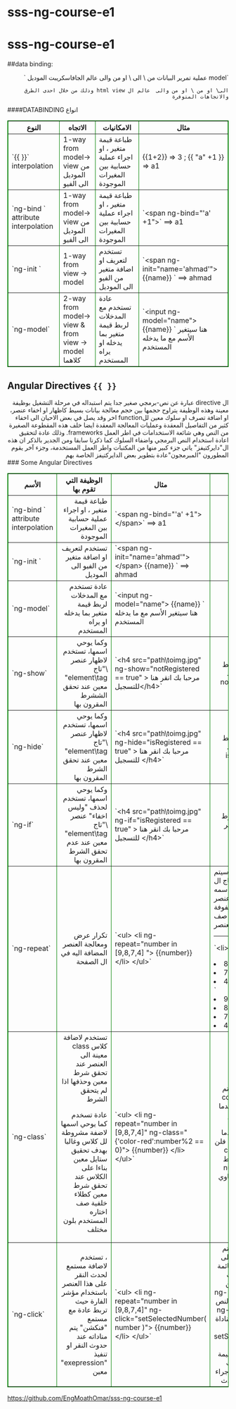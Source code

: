 # sss-ng-course-e1
# sss-ng-course-e1

##data binding: 

<div dir="rtl">
 `model عملية تمرير البيانات من  \ الى \ او من والى عالم الجافاسكريبت الموديل `
 
 `الى\ او من \ او من والى  عالم ال html view وذلك من خلال احدى الطرق والاتجاهات المتوفرة `
   
</div>
 ####DATABINDING انواع 
 
<table style="border:1px solid green" border="1"> 
<thead>
<tr>
<th>النوع</th>
<th> الاتجاه </th>
<th> الامكانيات </th>
<th> مثال </th>
</tr>
</thead>
<tbody>
<tr>
<td> `{{ }}`  interpolation</td>
<td> 1-way from  model-> view من الموديل الى الفيو</td>
<td> طباعة قيمة متغير ، او اجراء عملية حسابية بين المغيرات الموجودة</td>
<td> {{1+2}} => 3 ; {{ "a" +1 }} => a1
</tr>

<tr>
<td> `ng-bind ` attribute interpolation</td>
<td> 1-way from model-> view من الموديل الى الفيو</td>
<td> طباعة قيمة متغير ، او اجراء عملية حسابية بين المغيرات الموجودة</td>
<td> `&lt;span ng-bind="'a' +1"></span>` ==> a1
</tr>

<tr>
<td> `ng-init ` </td>
<td> 1-way from view -> model </td>
<td> تستخدم لتعريف او اضافة متغير من الفيو الى الموديل </td>
<td> `&lt;span ng-init="name='ahmad'"> </span> {{name}} ` ==> ahmad 
</tr>

<tr>
<td> `ng-model` </td>
<td> 2-way from model-> view & from view -> model كلاهما</td>
<td> عادة تستخدم مع المدخلات لربط قيمة متغير بما يدخله او يراه المستخدم</td>
<td> `&lt;input ng-model="name"> {{name}} `  هنا سيتغير الأسم مع ما يدخله المستخدم</td>
</tr>



</tbody>
</table> 

## Angular Directives `{{ }}`
<div dir="rtl">
ال directive عبارة عن نص-برمجي صغير جدا يتم استبداله في مرحلة التشغيل بوظيفة 
معينة وهذه الوظيفة يتراوح حجمها بين حجم معالجة بيانات بسيط كاظهار او اخفاء 
عنصر، او اضافة تصرف او سلوك معين للfunction اخر 
وقد يصل في بعض الاحيان الى اخفاء كثير من التفاصيل المعقدة 
 وعمليات المعالجة المعقدة ايضا  خلف هذه المقطوعة الصغيرة من النص
 وهي شائعة الاستخدامات في اطر العمل 
 frameworks. وذلك عادة لتحقيق اعادة استخدام النص البرمجي واضفاء السلوك كما ذكرنا سابقا
 ومن الجدير بالذكر ان هذه ال"دايركتيفز" ياتي جزء كبير منها من المكتبات واطر العمل المستخدمة، وجزء آخر 
 يقوم المطورون  "المبرمجون"عادة  بتطوير بعض الدايركتيفز الخاصة بهم 
  </div>
 ### Some Angular Directives 
   
<table style="border:1px solid green" border="1"> 
<thead>
<tr>
<th>الأسم </th>
<th> الوظيفة التي تقوم بها  </th>
<th> مثال </th>
<th> تفاصيل </th>
</tr>
</thead>
<tbody>
<tr>
<td> `ng-bind ` attribute interpolation</td>
<td dir="rtl"> طباعة قيمة متغير ، او اجراء عملية حسابية بين المغيرات الموجودة</td>
<td> `&lt;span ng-bind="'a' +1">&lt;/span>` ==> a1 </td>
<td> </td>
</tr>

<tr>
<td> `ng-init ` </td>
<td dir="rtl"> تستخدم لتعريف او اضافة متغير من الفيو الى الموديل </td>
<td> `&lt;span ng-init="name='ahmad'"> &lt;/span> {{name}} ` ==> ahmad </td>
<td> </td>
</tr>

<tr>
<td> `ng-model` </td>
<td dir="rtl"> عادة تستخدم مع المدخلات لربط قيمة متغير بما يدخله او يراه المستخدم</td>
<td> `&lt;input ng-model="name"> {{name}} `  هنا سيتغير الأسم مع ما يدخله المستخدم</td>
<td> </td>
</tr>

<tr>
<td> `ng-show` </td>
<td dir="rtl"> وكما يوحي اسمها، تستخدم لاظهار عنصر \"تاج element\tag" معين عند تحقق الششرط المقرون بها</td>
<td>    
`&lt;h4 src="path\toimg.jpg" ng-show="notRegistered == true" > مرحبا بك انقر هنا للتسجيل&lt;/h4>`
</td>
<td dir="rtl"> هنا ستظهر  جملة "مرحبا بك ... " فقط حينما يتحقق 
    شرط `notRegistered == true`
  </td>
</tr>


<tr>
<td> `ng-hide` </td>
<td dir="rtl"> وكما يوحي اسمها، تستخدم لاظهار عنصر \"تاج element\tag" معين عند تحقق الشرط المقرون بها</td>
<td> 
`&lt;h4 src="path\toimg.jpg" ng-hide="isRegistered == true" > مرحبا بك انقر هنا للتسجيل &lt;/h4>`
</td>
<td dir="rtl"> هنا ستظهر  جملة "مرحبا بك ... " فقط حينما يتحقق 
    شرط `isRegistered == true`
  </td>
</tr>


<tr>
<td> `ng-if` </td>
<td  dir="rtl"> وكما يوحي اسمها، تستخدم لحذف "وليس اخفاء" عنصر \"تاج element\tag" معين عند عدم تحقق الشرط المقرون بها</td>
<td> 
   `&lt;h4 src="path\toimg.jpg" ng-if="isRegistered == true" > مرحبا بك انقر هنا للتسجيل &lt;/h4>`
</td>
<td dir="rtl"> اذا لم يتحقق الشرط سيتم حظف العنصر من ال dom
  </td>
</tr>


<tr>
<td> `ng-repeat` </td>
<td dir="rtl"> تكرار عرض ومعالجة العنصر المضافة اليه في ال الصفحة </td>
<td> `&lt;ul> &lt;li ng-repeat="number in  [9,8,7,4] "> {{number}} &lt;/li> &lt;/ul>`
</td>
<td> 
في هذه الحالة سيتم تكرار تاج ال li .. 
وعمل متغير اسمه number يحمل قيمة كل عنصر في المصفوفة array , لوتوفيره في كل صف 
لاحظ تكرر العنصر li 

<hr/>
     
`&lt;li> 9 </li>
<li> 8 </li>
<li> 7 </li>
<li> 4 </li>`
<li> 9 </li>
<li> 8 </li>
<li> 7 </li>
<li> 4 </li>
 
  </td>
</tr>


<tr>
<td> `ng-class` </td>
<td dir="rtl">  تستخدم لاضافة كلاس class  معينة الى العنصر عند تحقق شرط معين وحذفها اذا لم يتحقق الشرط 

عادة تسخدم كما يوحي اسمها لاضفة مشروطة لل كلاس وغالبا بهدف تحقيق 
ستايل معين بناءا على الكلاس عند تحقق شرط معين 
كطلاء خلفية صف اختاره المستخدم بلون مختلف </td>
<td> `&lt;ul> &lt;li ng-repeat="number in  [9,8,7,4]" ng-class="{'color-red':number%2 == 0}"> {{number}} &lt;/li> &lt;/ul>` 
</td>
<td dir="rtl"> 
 في هذه الحالة سيتم اضافة 
 "color-red" class to tag li 
 عندما يكون قيمة المتغير number هو عدد زوجي فقط
 ام عندما تكون القيمة فردية فلن تتم اضافة ال class
 وذلك حسب الشرط 
 number %2 == 0 "باقي القسمة يساوي صفر"     
  </td>
</tr>

<tr>
<td> `ng-click` </td>
<td dir="rtl"> ،  تستخدم لاضافة مستمع لحدث النقر على هذا العنصر باستخدام مؤشر الفارة  
 حيث تربط عادة مع مستمع "فنكشن" يتم مناداته  عند حدوث النقر او تنفيذ "exepression" معين </td>
<td> `&lt;ul> &lt;li ng-repeat="number in  [9,8,7,4]" ng-click="setSelectedNumber( number )"> {{number}} &lt;/li> &lt;/ul>`
</td>
<td dir="rtl"> 
 في هذه الحالة سيتم اضافة عند النقر على رقم 5 مثلا في القائمة ، سيتم تمرير حدث النقر الى ال 
 li  ومن خلالها ولأنها تحمل ng-click  سيتم تنفيذ النص المخزن في ng-click  حيث سيتم هناك 
 مناداة ال function setSelectedNumber وتمرير المتغير number "ذات القيمة 5" الى ذلك الحدث وهناك يتم 
 تنفيذ الاجراء المناسب بهذا الحدث
  </td>
</tr>



</tbody>
</table> 

</div>
    
    
https://github.com/EngMoathOmar/sss-ng-course-e1
